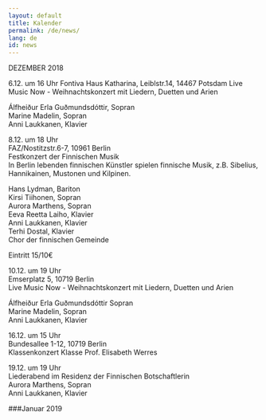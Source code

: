 ```yaml
---
layout: default
title: Kalender
permalink: /de/news/
lang: de
id: news
---
```

DEZEMBER 2018

6.12. um 16 Uhr
Fontiva Haus Katharina, Leiblstr.14, 14467 Potsdam
Live Music Now - Weihnachtskonzert mit Liedern, Duetten und Arien  

Álfheiður Erla Guðmundsdóttir, Sopran  
Marine Madelin, Sopran  
Anni Laukkanen, Klavier

8.12. um 18 Uhr   
FAZ/Nostitzstr.6-7, 10961 Berlin  
Festkonzert der Finnischen Musik    
In Berlin lebenden finnischen Künstler spielen finnische Musik, z.B. Sibelius, Hannikainen, Mustonen und Kilpinen.

Hans Lydman, Bariton  
Kirsi Tiihonen, Sopran  
Aurora Marthens, Sopran  
Eeva Reetta Laiho, Klavier  
Anni Laukkanen, Klavier  
Terhi Dostal, Klavier  
Chor der finnischen Gemeinde

Eintritt 15/10€


10.12. um 19 Uhr  
Emserplatz 5, 10719 Berlin  
Live Music Now - Weihnachtskonzert mit Liedern, Duetten und Arien

Álfheiður Erla Guðmundsdóttir Sopran  
Marine Madelin, Sopran  
Anni Laukkanen, Klavier

16.12. um 15 Uhr  
Bundesallee 1-12, 10719 Berlin  
Klassenkonzert Klasse Prof. Elisabeth Werres

19.12. um 19 Uhr  
Liederabend im Residenz der Finnischen Botschaftlerin  
Aurora Marthens, Sopran  
Anni Laukkanen, Klavier

###Januar 2019

